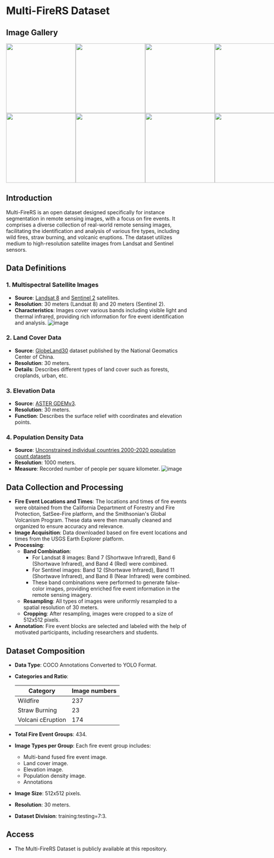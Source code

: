 # Multi-FireRS Dataset

## Image Gallery

<!-- Row 1 -->
<div style="display: flex; justify-content: space-between;">
  <img src="https://github.com/user-attachments/assets/8f0d36a8-11df-4fe7-893b-71e468864b71" width="190" />
  <img src="https://github.com/user-attachments/assets/9e5014ac-3b20-4e42-9f3f-262ff530259d" width="190" />
  <img src="https://github.com/user-attachments/assets/3ca33fb8-15ba-43e0-bfb4-f07e540aa3e5" width="190" />
  <img src="https://github.com/user-attachments/assets/363255ec-e686-4dc9-9607-72bfe49bd1fd" width="190" />
  <img src="https://github.com/user-attachments/assets/aa67fd5d-34e1-4a44-9285-893864cd3198" width="190" />
</div>

<!-- Row 2 -->
<div style="display: flex; justify-content: space-between;">
  <img src="https://github.com/user-attachments/assets/b1d15337-80cf-475c-8dc2-72c04c187fd6" width="190" />
  <img src="https://github.com/user-attachments/assets/cf53f728-b5fd-49ba-99d4-b1152c832b76" width="190" />
  <img src="https://github.com/user-attachments/assets/c661ce81-5cb2-4dcc-a7e0-38b99378d6be" width="190" />
  <img src="https://github.com/user-attachments/assets/41af354f-ca4e-4c84-a02c-c0fc75f05581" width="190" />
  <img src="https://github.com/user-attachments/assets/4b0e875c-9a95-4db6-a0c3-a4cac2355826" width="190" />
</div>

## Introduction

Multi-FireRS is an open dataset designed specifically for instance segmentation in remote sensing images, with a focus on fire events. It comprises a diverse collection of real-world remote sensing images, facilitating the identification and analysis of various fire types, including wild fires, straw burning, and volcanic eruptions. The dataset utilizes medium to high-resolution satellite images from Landsat and Sentinel sensors.

## Data Definitions

### 1. Multispectral Satellite Images
   - **Source**: [Landsat 8](https://earthexplorer.usgs.gov/) and [Sentinel 2](https://scihub.copernicus.eu/dhus/) satellites.
   - **Resolution**: 30 meters (Landsat 8) and 20 meters (Sentinel 2).
   - **Characteristics**: Images cover various bands including visible light and thermal infrared,  providing rich information for fire event identification and analysis.
   ![image](https://github.com/Bella0818/Datasets/assets/79988921/1e7dd5aa-3571-4314-b04e-569adf688861)

### 2. Land Cover Data
   - **Source**: [GlobeLand30](https://www.webmap.cn/commres.do?method=globeIndex) dataset published by the National Geomatics Center of China.
   - **Resolution**: 30 meters.
   - **Details**: Describes different types of land cover such as forests, croplands, urban, etc.

### 3. Elevation Data
   - **Source**: [ASTER GDEMv3](https://www.gscloud.cn/sources/accessdata/aeab8000652a45b38afbb7ff023ddabb?pid=302).
   - **Resolution**: 30 meters.
   - **Function**: Describes the surface relief with coordinates and elevation points.

### 4. Population Density Data
   - **Source**: [Unconstrained individual countries 2000-2020 population count datasets](https://hub.worldpop.org/project/categories?id=18Proc)
   - **Resolution**: 1000 meters.
   - **Measure**: Recorded number of people per square kilometer.
![image](https://github.com/Bella0818/Datasets/assets/79988921/110caba5-7c37-4bfc-b0f9-8cd9e284560a)

## Data Collection and Processing

- **Fire Event Locations and Times**: The locations and times of fire events were obtained from the California Department of Forestry and Fire Protection, SatSee-Fire platform, and the Smithsonian's Global Volcanism Program. These data were then manually cleaned and organized to ensure accuracy and relevance.
- **Image Acquisition**: Data downloaded based on fire event locations and times from the USGS Earth Explorer platform.
- **Processing**: 
  - **Band Combination**:
    - For Landsat 8 images: Band 7 (Shortwave Infrared), Band 6 (Shortwave Infrared), and Band 4 (Red) were combined.
    - For Sentinel images: Band 12 (Shortwave Infrared), Band 11 (Shortwave Infrared), and Band 8 (Near Infrared) were combined.
    - These band combinations were performed to generate false-color images, providing enriched fire event information in the remote sensing imagery.
  - **Resampling**: All types of images were uniformly resampled to a spatial resolution of 30 meters.
  - **Cropping**: After resampling, images were cropped to a size of 512x512 pixels.
- **Annotation**: Fire event blocks are selected and labeled with the help of motivated participants, including researchers and students.

## Dataset Composition
- **Data Type**: COCO Annotations Converted to YOLO Format.
- **Categories and Ratio**: 

    | Category | Image numbers |
    |---|---|
    | Wildfire | 237 |
    | Straw Burning | 23 |
    | Volcani cEruption | 174 |
- **Total Fire Event Groups**: 434.
- **Image Types per Group**: Each fire event group includes:
  - Multi-band fused fire event image.
  - Land cover image.
  - Elevation image.
  - Population density image.
  - Annotations
- **Image Size**: 512x512 pixels.
- **Resolution**: 30 meters.
- **Dataset Division**: training:testing=7:3.

## Access

- The Multi-FireRS Dataset is publicly available at this repository.
